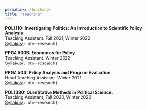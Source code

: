 ```yaml
---
permalink: /teaching/
title: "Teaching"
---
```


**POLI 110: Investigating Politics: An Introduction to Scientific Policy Analysis** <br />
Teaching Assistant. Fall 2021, Winter 2022 <br />
[Syllabus](/files/pdf/teaching/POLI_110_Syllabus_AJ.pdf){: .btn--research}

**PPGA 500B: Economics for Policy** <br />
Teaching Assistant. Winter 2022 <br />
[Syllabus](/files/pdf/teaching/PPGA504_Syllabus_w2022.pdf){: .btn--research}

**PPGA 504: Policy Analysis and Program Evaluation** <br />
Head Teaching Assistant. Winter 2021 <br />
[Syllabus](/files/pdf/teaching/PPGA504_Syllabus_w2022.pdf){: .btn--research}

**POLI 380: Quantitative Methods in Political Science.** <br />
Teaching Assistant, Fall 2020, Winter 2020 <br />
[Syllabus](/files/pdf/teaching/POLI_380_Syllabus_Cutler.pdf){: .btn--research}
